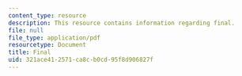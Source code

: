 ```yaml
---
content_type: resource
description: This resource contains information regarding final.
file: null
file_type: application/pdf
resourcetype: Document
title: Final
uid: 321ace41-2571-ca8c-b0cd-95f8d906827f
---
```

